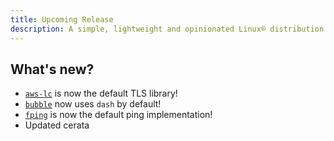 ```yaml
---
title: Upcoming Release
description: A simple, lightweight and opinionated Linux® distribution based on musl libc and toybox
---
```


## What's new?
- [`aws-lc`](https://github.com/aws/aws-lc) is now the default TLS library!
- [`bubble`](https://github.com/glaucuslinux/bubble) now uses `dash` by default!
- [`fping`](https://fping.org/) is now the default ping implementation!
- Updated cerata
